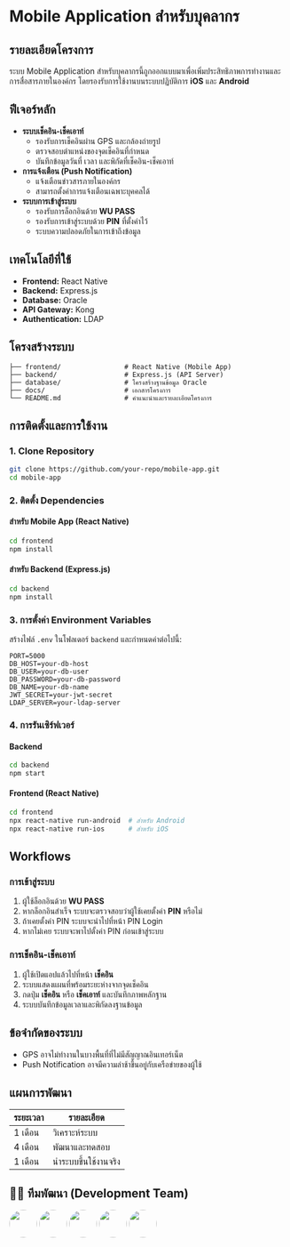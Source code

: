 # Mobile Application สำหรับบุคลากร

## รายละเอียดโครงการ
ระบบ Mobile Application สำหรับบุคลากรนี้ถูกออกแบบมาเพื่อเพิ่มประสิทธิภาพการทำงานและการสื่อสารภายในองค์กร โดยรองรับการใช้งานบนระบบปฏิบัติการ **iOS** และ **Android** 

## ฟีเจอร์หลัก
- **ระบบเช็คอิน-เช็คเอาท์**
  - รองรับการเช็คอินผ่าน GPS และกล้องถ่ายรูป
  - ตรวจสอบตำแหน่งของจุดเช็คอินที่กำหนด
  - บันทึกข้อมูลวันที่ เวลา และพิกัดที่เช็คอิน-เช็คเอาท์
- **การแจ้งเตือน (Push Notification)**
  - แจ้งเตือนข่าวสารภายในองค์กร
  - สามารถตั้งค่าการแจ้งเตือนเฉพาะบุคคลได้
- **ระบบการเข้าสู่ระบบ**
  - รองรับการล็อกอินด้วย **WU PASS**
  - รองรับการเข้าสู่ระบบด้วย **PIN** ที่ตั้งค่าไว้
  - ระบบความปลอดภัยในการเข้าถึงข้อมูล

## เทคโนโลยีที่ใช้
- **Frontend:** React Native
- **Backend:** Express.js
- **Database:** Oracle
- **API Gateway:** Kong
- **Authentication:** LDAP

## โครงสร้างระบบ
```
├── frontend/                # React Native (Mobile App)
├── backend/                 # Express.js (API Server)
├── database/                # โครงสร้างฐานข้อมูล Oracle
├── docs/                    # เอกสารโครงการ
└── README.md                # คำแนะนำและรายละเอียดโครงการ
```

## การติดตั้งและการใช้งาน
### 1. Clone Repository
```sh
git clone https://github.com/your-repo/mobile-app.git
cd mobile-app
```

### 2. ติดตั้ง Dependencies
#### สำหรับ Mobile App (React Native)
```sh
cd frontend
npm install
```

#### สำหรับ Backend (Express.js)
```sh
cd backend
npm install
```

### 3. การตั้งค่า Environment Variables
สร้างไฟล์ `.env` ในโฟลเดอร์ `backend` และกำหนดค่าต่อไปนี้:
```
PORT=5000
DB_HOST=your-db-host
DB_USER=your-db-user
DB_PASSWORD=your-db-password
DB_NAME=your-db-name
JWT_SECRET=your-jwt-secret
LDAP_SERVER=your-ldap-server
```

### 4. การรันเซิร์ฟเวอร์
#### Backend
```sh
cd backend
npm start
```

#### Frontend (React Native)
```sh
cd frontend
npx react-native run-android  # สำหรับ Android
npx react-native run-ios      # สำหรับ iOS
```

## Workflows
### การเข้าสู่ระบบ
1. ผู้ใช้ล็อกอินด้วย **WU PASS**
2. หากล็อกอินสำเร็จ ระบบจะตรวจสอบว่าผู้ใช้เคยตั้งค่า **PIN** หรือไม่
3. ถ้าเคยตั้งค่า PIN ระบบจะนำไปที่หน้า PIN Login
4. หากไม่เคย ระบบจะพาไปตั้งค่า PIN ก่อนเข้าสู่ระบบ

### การเช็คอิน-เช็คเอาท์
1. ผู้ใช้เปิดแอปแล้วไปที่หน้า **เช็คอิน**
2. ระบบแสดงแผนที่พร้อมระยะห่างจากจุดเช็คอิน
3. กดปุ่ม **เช็คอิน** หรือ **เช็คเอาท์** และบันทึกภาพหลักฐาน
4. ระบบบันทึกข้อมูลเวลาและพิกัดลงฐานข้อมูล

## ข้อจำกัดของระบบ
- GPS อาจไม่ทำงานในบางพื้นที่ที่ไม่มีสัญญาณอินเทอร์เน็ต
- Push Notification อาจมีความล่าช้าขึ้นอยู่กับเครือข่ายของผู้ใช้

## แผนการพัฒนา
| ระยะเวลา | รายละเอียด |
|-----------|------------|
| 1 เดือน | วิเคราะห์ระบบ |
| 4 เดือน | พัฒนาและทดสอบ |
| 1 เดือน | นำระบบขึ้นใช้งานจริง |

## 👨‍💻 **ทีมพัฒนา (Development Team)**

[<img src="https://github.com/sthongchan27.png" width="50" height="50" style="border-radius: 50%;" />](https://github.com/sthongchan27)
[<img src="https://github.com/kimookpong.png" width="50" height="50" style="border-radius: 50%;" />](https://github.com/kimookpong)
[<img src="https://github.com/manitgithub.png" width="50" height="50" style="border-radius: 50%;" />](https://github.com/manitgithub)
[<img src="https://github.com/natdanaisu.png" width="50" height="50" style="border-radius: 50%;" />](https://github.com/natdanaisu)
[<img src="https://github.com/Yapaka51.png" width="50" height="50" style="border-radius: 50%;" />](https://github.com/Yapaka51)


